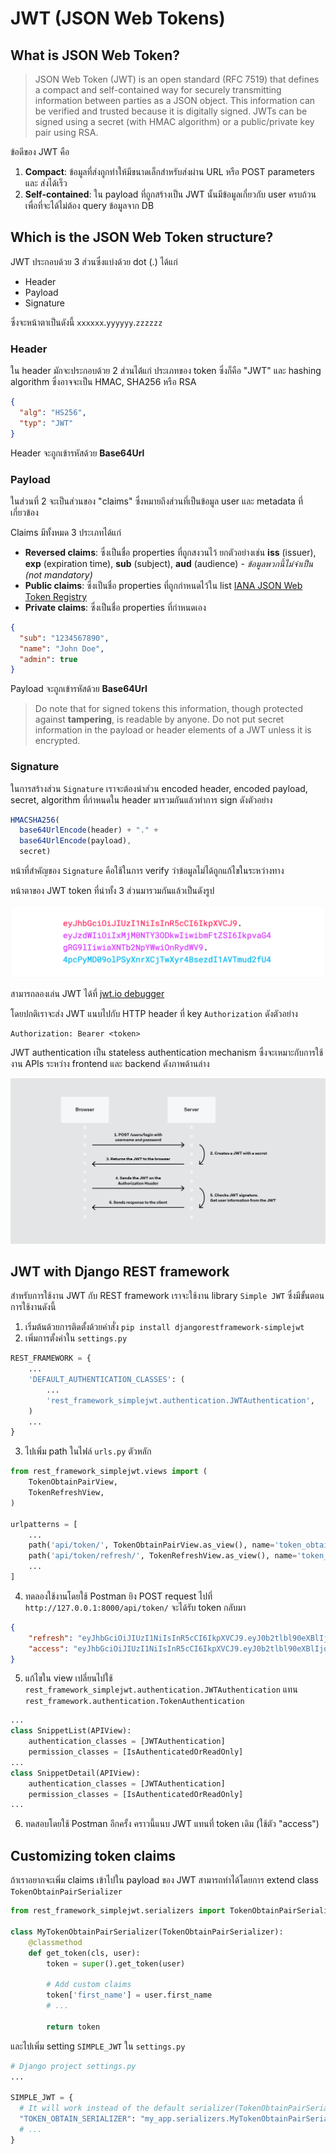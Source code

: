 # JWT (JSON Web Tokens)

## What is JSON Web Token?

> JSON Web Token (JWT) is an open standard (RFC 7519) that defines a compact and self-contained way for securely transmitting information between parties as a JSON object. This information can be verified and trusted because it is digitally signed. JWTs can be signed using a secret (with HMAC algorithm) or a public/private key pair using RSA.

ข้อดีของ JWT คือ
1. **Compact**: ข้อมูลที่ส่งถูกทำให้มีขนาดเล็กสำหรับส่งผ่าน URL หรือ POST parameters และ ส่งได้เร็ว
2. **Self-contained**: ใน payload ที่ถูกสร้างเป็น JWT นั้นมีข้อมูลเกี่ยวกับ user ครบถ้วน เพื่อที่จะได้ไม่ต้อง query ข้อมูลจาก DB

## Which is the JSON Web Token structure?

JWT ประกอบด้วย 3 ส่วนซึ่งแบ่งด้วย dot (.) ได้แก่

- Header
- Payload
- Signature

ซึ่งจะหน้าตาเป็นดังนี้ `xxxxxx`.`yyyyyy`.`zzzzzz`

### Header

ใน header มักจะประกอบด้วย 2 ส่วนได้่แก่ ประเภทของ token ซึ่งก็คือ "JWT" และ hashing algorithm ซึ่งอาจจะเป็น HMAC, SHA256 หรือ RSA

```json
{
  "alg": "HS256",
  "typ": "JWT"
}
```

Header จะถูกเข้ารหัสด้วย **Base64Url**

### Payload

ในส่วนที่ 2 จะเป็นส่วนของ "claims" ซึ่งหมายถึงส่วนที่เป็นข้อมูล user และ metadata ที่เกี่ยวข้อง

Claims มีทั้งหมด 3 ประเภทได้แก่

- **Reversed claims**: ซึ่งเป็นชื่อ properties ที่ถูกสงวนไว้ ยกตัวอย่างเช่น **iss** (issuer), **exp** (expiration time), **sub** (subject), **aud** (audience) - *ข้อมูลพวกนี้ไม่จำเป็น (not mandatory)*
- **Public claims**: ซึ่งเป็นชื่อ properties ที่ถูกกำหนดไว้ใน list [IANA JSON Web Token Registry](https://www.iana.org/assignments/jwt/jwt.xhtml#claims)
- **Private claims**: ซึ่งเป็นชื่อ properties ที่กำหนดเอง

```json
{
  "sub": "1234567890",
  "name": "John Doe",
  "admin": true
}
```

Payload จะถูกเข้ารหัสด้วย **Base64Url**

> Do note that for signed tokens this information, though protected against **tampering**, is readable by anyone. Do not put secret information in the payload or header elements of a JWT unless it is encrypted.

### Signature

ในการสร้างส่วน `Signature` เราจะต้องนำส่วน encoded header, encoded payload, secret, algorithm ที่กำหนดใน header มารวมกันแล้วทำการ sign ดังตัวอย่าง

```javascript
HMACSHA256(
  base64UrlEncode(header) + "." +
  base64UrlEncode(payload),
  secret)
```

หน้าที่สำคัญของ `Signature` คือใช้ในการ verify ว่าข้อมูลไม่ได้ถูกแก้ไขในระหว่างทาง

หน้าตาของ JWT token ที่นำทั้ง 3 ส่วนมารวมกันแล้วเป็นดังรูป

![jwt](images/jwt.png)

สามารถลองเล่น JWT ได้ที่ [jwt.io debugger](https://jwt.io/#debugger-io)

โดยปกติเราจะส่ง JWT แนบไปกับ HTTP header ที่ key `Authorization` ดังตัวอย่าง

```text
Authorization: Bearer <token>
```

JWT authentication เป็น stateless authentication mechanism ซึ่งจะเหมาะกับการใช้งาน APIs ระหว่าง frontend และ backend ดังภาพด้านล่าง

![sequence](images/jwt-sequence.png)

## JWT with Django REST framework

สำหรับการใช้งาน JWT กับ REST framework เราจะใช้งาน library `Simple JWT` ซึ่งมีขั้นตอนการใช้งานดังนี้

1. เริ่มต้นด้วยการติดตั้งด้วยคำสั่ง `pip install djangorestframework-simplejwt`
2. เพิ่มการตั้งค่าใน `settings.py`

```python
REST_FRAMEWORK = {
    ...
    'DEFAULT_AUTHENTICATION_CLASSES': (
        ...
        'rest_framework_simplejwt.authentication.JWTAuthentication',
    )
    ...
}
```

3. ไปเพิ่ม path ในไฟล์ `urls.py` ตัวหลัก

```python
from rest_framework_simplejwt.views import (
    TokenObtainPairView,
    TokenRefreshView,
)

urlpatterns = [
    ...
    path('api/token/', TokenObtainPairView.as_view(), name='token_obtain_pair'),
    path('api/token/refresh/', TokenRefreshView.as_view(), name='token_refresh'),
    ...
]
```

4. ทดลองใช้งานโดยใช้ Postman ยิง POST request ไปที่ `http://127.0.0.1:8000/api/token/` จะได้รับ token กลับมา

```json
{
    "refresh": "eyJhbGciOiJIUzI1NiIsInR5cCI6IkpXVCJ9.eyJ0b2tlbl90eXBlIjoicmVmcmVzaCIsImV4cCI6MTcyNzk3NTMwMywiaWF0IjoxNzI3ODg4OTAzLCJqdGkiOiI3NjJiODgwZTJmZmI0YTcxOGY4Y2U1ODA4YWI2MzgzNCIsInVzZXJfaWQiOjJ9.2qJTmGQdrB5-BLMj6gGbpE_PW_N3RrprggQfamj3zXk",
    "access": "eyJhbGciOiJIUzI1NiIsInR5cCI6IkpXVCJ9.eyJ0b2tlbl90eXBlIjoiYWNjZXNzIiwiZXhwIjoxNzI3ODg5MjAzLCJpYXQiOjE3Mjc4ODg5MDMsImp0aSI6IjFiNjY0N2E3OWU3MjQzMjc5NWNiMWMzMGQ2NTFiNzQyIiwidXNlcl9pZCI6Mn0.ECZPXlaOF4zwE_1r435nyexXMrsxvlTZy89EYzeVVms"
}
```

5. แก้ไขใน view เปลี่ยนไปใช้ `rest_framework_simplejwt.authentication.JWTAuthentication` แทน `rest_framework.authentication.TokenAuthentication`

```python
...
class SnippetList(APIView):
    authentication_classes = [JWTAuthentication]
    permission_classes = [IsAuthenticatedOrReadOnly]
...
class SnippetDetail(APIView):
    authentication_classes = [JWTAuthentication]
    permission_classes = [IsAuthenticatedOrReadOnly]
...
```

6. ทดสอบโดยใช้ Postman อีกครั้ง คราวนี้แนบ JWT แทนที่ token เดิม (ใช้ตัว "access")

## Customizing token claims

ถ้าเราอยากจะเพิ่ม claims เข้าไปใน payload ของ JWT สามารถทำได้โดยการ extend class `TokenObtainPairSerializer`

```python
from rest_framework_simplejwt.serializers import TokenObtainPairSerializer

class MyTokenObtainPairSerializer(TokenObtainPairSerializer):
    @classmethod
    def get_token(cls, user):
        token = super().get_token(user)

        # Add custom claims
        token['first_name'] = user.first_name
        # ...

        return token
```

และไปเพิ่ม setting `SIMPLE_JWT` ใน `settings.py`

```python
# Django project settings.py
...

SIMPLE_JWT = {
  # It will work instead of the default serializer(TokenObtainPairSerializer).
  "TOKEN_OBTAIN_SERIALIZER": "my_app.serializers.MyTokenObtainPairSerializer",
  # ...
}
```
